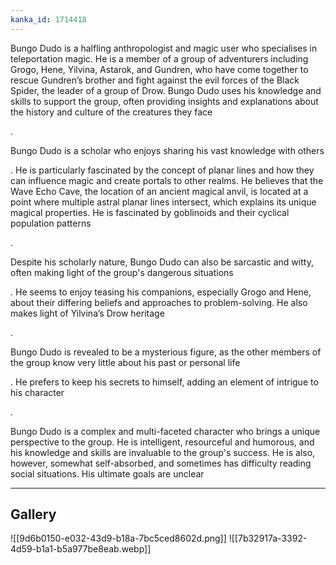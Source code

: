```yaml
---
kanka_id: 1714418
---
```


Bungo Dudo is a halfling anthropologist and magic user who specialises in teleportation magic. He is a member of a group of adventurers including Grogo, Hene, Yilvina, Astarok, and Gundren, who have come together to rescue Gundren’s brother and fight against the evil forces of the Black Spider, the leader of a group of Drow. Bungo Dudo uses his knowledge and skills to support the group, often providing insights and explanations about the history and culture of the creatures they face

.

Bungo Dudo is a scholar who enjoys sharing his vast knowledge with others

. He is particularly fascinated by the concept of planar lines and how they can influence magic and create portals to other realms. He believes that the Wave Echo Cave, the location of an ancient magical anvil, is located at a point where multiple astral planar lines intersect, which explains its unique magical properties. He is fascinated by goblinoids and their cyclical population patterns

.

Despite his scholarly nature, Bungo Dudo can also be sarcastic and witty, often making light of the group's dangerous situations

. He seems to enjoy teasing his companions, especially Grogo and Hene, about their differing beliefs and approaches to problem-solving. He also makes light of Yilvina’s Drow heritage

.

Bungo Dudo is revealed to be a mysterious figure, as the other members of the group know very little about his past or personal life

. He prefers to keep his secrets to himself, adding an element of intrigue to his character

.

Bungo Dudo is a complex and multi-faceted character who brings a unique perspective to the group. He is intelligent, resourceful and humorous, and his knowledge and skills are invaluable to the group's success. He is also, however, somewhat self-absorbed, and sometimes has difficulty reading social situations. His ultimate goals are unclear

---
## Gallery
![[9d6b0150-e032-43d9-b18a-7bc5ced8602d.png]]
![[7b32917a-3392-4d59-b1a1-b5a977be8eab.webp]]